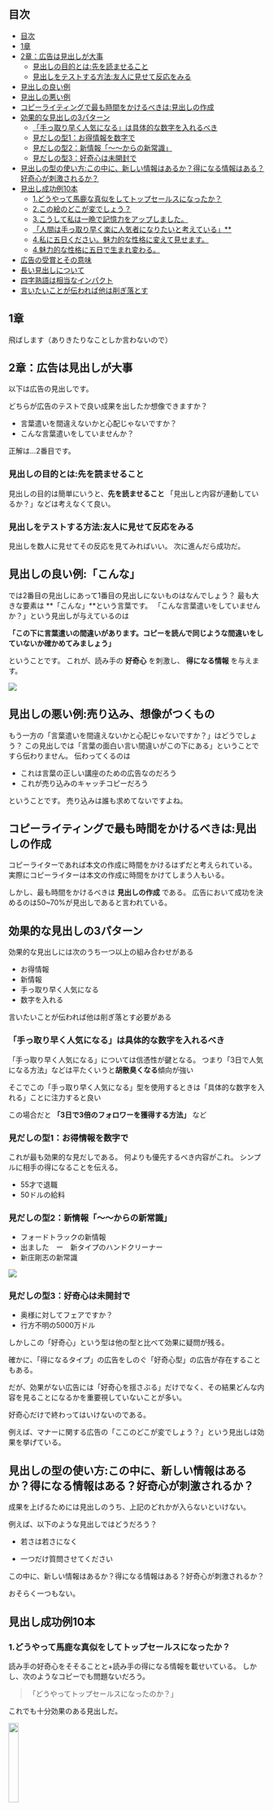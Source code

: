 

## 目次

- [目次](#目次)
- [1章](#1章)
- [2章：広告は見出しが大事](#2章広告は見出しが大事)
  - [見出しの目的とは:先を読ませること](#見出しの目的とは先を読ませること)
  - [見出しをテストする方法:友人に見せて反応をみる](#見出しをテストする方法友人に見せて反応をみる)
- [見出しの良い例](#見出しの良い例)
- [見出しの悪い例](#見出しの悪い例)
- [コピーライティングで最も時間をかけるべきは:見出しの作成](#コピーライティングで最も時間をかけるべきは見出しの作成)
- [効果的な見出しの3パターン](#効果的な見出しの3パターン)
  - [「手っ取り早く人気になる」は具体的な数字を入れるべき](#手っ取り早く人気になるは具体的な数字を入れるべき)
  - [見だしの型1：お得情報を数字で](#見だしの型1お得情報を数字で)
  - [見だしの型2：新情報「～～からの新常識」](#見だしの型2新情報からの新常識)
  - [見だしの型3：好奇心は未開封で](#見だしの型3好奇心は未開封で)
- [見出しの型の使い方:この中に、新しい情報はあるか？得になる情報はある？好奇心が刺激されるか？](#見出しの型の使い方この中に新しい情報はあるか得になる情報はある好奇心が刺激されるか)
- [見出し成功例10本](#見出し成功例10本)
  - [1.どうやって馬鹿な真似をしてトップセールスになったか？](#1どうやって馬鹿な真似をしてトップセールスになったか)
  - [2.この絵のどこが変でしょう？](#2この絵のどこが変でしょう)
  - [3.こうして私は一晩で記憶力をアップしました。](#3こうして私は一晩で記憶力をアップしました)
  - [「人間は手っ取り早く楽に人気者になりたいと考えている」\*\*](#人間は手っ取り早く楽に人気者になりたいと考えている)
  - [4.私に五日ください。魅力的な性格に変えて見せます。](#4私に五日ください魅力的な性格に変えて見せます)
  - [4.魅力的な性格に五日で生まれ変わる。](#4魅力的な性格に五日で生まれ変わる)
- [広告の受賞とその意味](#広告の受賞とその意味)
- [長い見出しについて](#長い見出しについて)
- [四字熟語は相当なインパクト](#四字熟語は相当なインパクト)
- [言いたいことが伝われば他は削ぎ落とす](#言いたいことが伝われば他は削ぎ落とす)

## 1章

飛ばします（ありきたりなことしか言わないので）


## 2章：広告は見出しが大事

以下は広告の見出しです。

どちらが広告のテストで良い成果を出したか想像できますか？

- 言葉遣いを間違えないかと心配じゃないですか？
- こんな言葉遣いをしていませんか？

正解は...2番目です。


### 見出しの目的とは:先を読ませること

見出しの目的は簡単にいうと、**先を読ませること**
「見出しと内容が連動しているか？」などは考えなくて良い。


### 見出しをテストする方法:友人に見せて反応をみる

見出しを数人に見せてその反応を見てみればいい。
次に進んだら成功だ。


## 見出しの良い例:「こんな」

では2番目の見出しにあって1番目の見出しにないものはなんでしょう？
最も大きな要素は **「こんな」**という言葉です。
「こんな言葉遣いをしていませんか？」という見出しが与えているのは

**「この下に言葉遣いの間違いがあります。コピーを読んで同じような間違いをしていないか確かめてみましょう」**

ということです。
これが、読み手の **好奇心** を刺激し、 **得になる情報** を与えます。

<img src="https://asue.jp/blog/wp-content/uploads/img-BAS-eyecatch.jpg">



## 見出しの悪い例:売り込み、想像がつくもの

もう一方の「言葉遣いを間違えないかと心配じゃないですか？」はどうでしょう？
この見出しでは「言葉の面白い言い間違いがこの下にある」ということですら伝わりません。
伝わってくるのは

- これは言葉の正しい講座のための広告なのだろう
- これが売り込みのキャッチコピーだろう

ということです。
売り込みは誰も求めてないですよね。


## コピーライティングで最も時間をかけるべきは:見出しの作成

コピーライターであれば本文の作成に時間をかけるはずだと考えられている。
実際にコピーライターは本文の作成に時間をかけてしまう人もいる。

しかし、最も時間をかけるべきは **見出しの作成** である。
広告において成功を決めるのは50~70%が見出しであると言われている。



## 効果的な見出しの3パターン

効果的な見出しには次のうち一つ以上の組み合わせがある

- お得情報
- 新情報
- 手っ取り早く人気になる
- 数字を入れる

言いたいことが伝われば他は削ぎ落とす必要がある


### 「手っ取り早く人気になる」は具体的な数字を入れるべき

「手っ取り早く人気になる」については信憑性が鍵となる。
つまり「3日で人気になる方法」などは平たくいうと**胡散臭くなる**傾向が強い

そこでこの「手っ取り早く人気になる」型を使用するときは「具体的な数字を入れる」ことに注力すると良い

この場合だと **「3日で3倍のフォロワーを獲得する方法」** など


### 見だしの型1：お得情報を数字で

これが最も効果的な見だしである。
何よりも優先するべき内容がこれ。
シンプルに相手の得になることを伝える。

- 55才で退職
- 50ドルの給料


### 見だしの型2：新情報「～～からの新常識」

- フォードトラックの新情報
- 出ました　ー　新タイプのハンドクリーナー
- 新庄剛志の新常識

<img src="https://prtimes.jp/i/16136/98/ogp/d16136-98-5f92f32a0149eb55206c-0.png">


### 見だしの型3：好奇心は未開封で

- 奥様に対してフェアですか？
- 行方不明の5000万ドル

しかしこの「好奇心」という型は他の型と比べて効果に疑問が残る。

確かに、「得になるタイプ」の広告をしのぐ「好奇心型」の広告が存在することもある。

だが、効果がない広告には「好奇心を揺さぶる」だけでなく、その結果どんな内容を見ることになるかを重要視していないことが多い。

好奇心だけで終わってはいけないのである。

例えば、マナーに関する広告の「ここのどこが変でしょう？」という見出しは効果を挙げている。


## 見出しの型の使い方:この中に、新しい情報はあるか？得になる情報はある？好奇心が刺激されるか？

成果を上げるためには見出しのうち、上記のどれかが入らないといけない。

例えば、以下のような見出しではどうだろう？

- 若さは若さになく

- 一つだけ質問させてください

この中に、新しい情報はあるか？得になる情報はある？好奇心が刺激されるか？

おそらく一つもない。



## 見出し成功例10本

### 1.どうやって馬鹿な真似をしてトップセールスになったか？

読み手の好奇心をそそることと+読み手の得になる情報を載せいている。
しかし、次のようなコピーでも問題ないだろう。

> 「どうやってトップセールスになったのか？」

これでも十分効果のある見出しだ。

<img width="20%" src="https://www.hanmoto.com/bd/img/9784478115831_600.jpg">


### 2.この絵のどこが変でしょう？

**どこが変なのかはわかっていたとしても、中身を見て答えを確認したくなる。**
好奇心を刺激し、次に進ませるために効果のある見出しだ

<img width="20%" src="https://www.neowing.co.jp/pictures/l/16/20/NEOBK-1719361.jpg">


### 3.こうして私は一晩で記憶力をアップしました。

得になるベースの見出し。
大抵の人は自分の記憶力を悪いと思っており、それが一晩で治るという。
その方法が **「こうして」**で表されているように、中身を見ることで答えが確認できるのだ

この言葉を思い出してほしい。**「人間は手っ取り早く楽に人気者になりたいと考えている」**


### 4.魅力的な性格に五日で生まれ変わる。or 私に五日ください。魅力的な性格に変えて見せます。

得になる形の見出しで、得に「短い期間で」が強調されている。
のちの章でも紹介するが、人間は次の原則に必ず則っている。例外はない。

**「人間は手っ取り早く楽に人気者になりたいと考えている」**

<img width="20%" src="https://www.kinokuniya.co.jp/images/goods/ar2/web/eimgdata/EK-1483050.jpg">



## 広告の受賞とその意味

結論から言うと広告のコンクール受賞などは意味がないと言える。

なぜなら審査員は次の条件で見出しを評価しているからだ

1. 中身を把握している状態で見出しを見るため、内容がわからない見出しでも審査員は評価してしまう


2. 文学的な表現に偏る傾向が高く、内容を重視しない。ビジネスにおける広告では**どのように言うかはさほど重要ではなく、何を言うかの方が重要なことが多い**。

3. 何より、科学的な根拠に基づいた審査をしないことが多い。（広告を出した結果、どうなったのかという成果を見られない）


## 長い見出し:太字を使う

長い見出しよりは短い見出しの方が良い（それでも何も内容のない短い見出しよりははるかにマシだが）
しかしそれでも見出しの長さが長くなってしまう時もある。
そんなときは**見出しの強調したい部分を太字にすること**をおすすめする。

例えば

> Xブランドの**おいしいコーヒーを飲んでいただいている**のは
> 
> 意外にも家庭的な男性です。

など。

## 四字熟語は相当なインパクト

また、次の広告は相当数の利益を出した見出しである。

> お住まいがどこであろうと必要なのは十分な
> **災害保険**

余談だが、広告における**四字熟語は相当強力である**
なぜならその一言でユーザーに意識が植え付けられるからである。


## 言いたいことが伝われば他は削ぎ落とす

例えば次の広告では具体的なセールスポイントの中身が見えない

> 歯が白くなければ、笑顔の魅力も半減

にもかかわらず、この見出しは効果を挙げている。
なぜならこの見出しには「具体的なセールスポイントを想起させるような表現が取り入れられているからである」

*歯が白くない→歯を白くするための行動→歯磨き粉*

の方程式がユーザーの間で成り立つからである。






